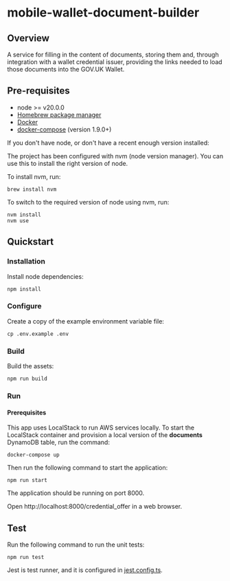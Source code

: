 # mobile-wallet-document-builder
## Overview

A service for filling in the content of documents, storing them and, through integration with a wallet credential issuer, providing the links needed to load those documents into the GOV.UK Wallet.

## Pre-requisites

- node >= v20.0.0
- [Homebrew package manager](https://brew.sh)
- [Docker](https://docs.docker.com/get-docker/) 
- [docker-compose](https://docs.docker.com/compose/install/) (version 1.9.0+)

If you don't have node, or don't have a recent enough version installed:

The project has been configured with nvm (node version manager). You can use this to install the right version of node.

To install nvm, run:
```
brew install nvm
```

To switch to the required version of node using nvm, run:
```
nvm install
nvm use
```

## Quickstart

### Installation
Install node dependencies:
```
npm install
```

### Configure
Create a copy of the example environment variable file:
```
cp .env.example .env
```

### Build
Build the assets:
```
npm run build
```

### Run

#### Prerequisites
This app uses LocalStack to run AWS services locally. To start the LocalStack container and provision a local version of the **documents** DynamoDB table, run the command:
```
docker-compose up
```

Then run the following command to start the application:
```
npm run start
```
The application should be running on port 8000.

Open http://localhost:8000/credential_offer in a web browser.

## Test

Run the following command to run the unit tests:
```
npm run test
```
Jest is test runner, and it is configured in [jest.config.ts](./jest.config.ts).
